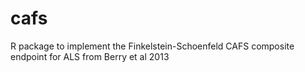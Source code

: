 # cafs
R package to implement the Finkelstein-Schoenfeld CAFS composite endpoint for ALS from Berry et al 2013
